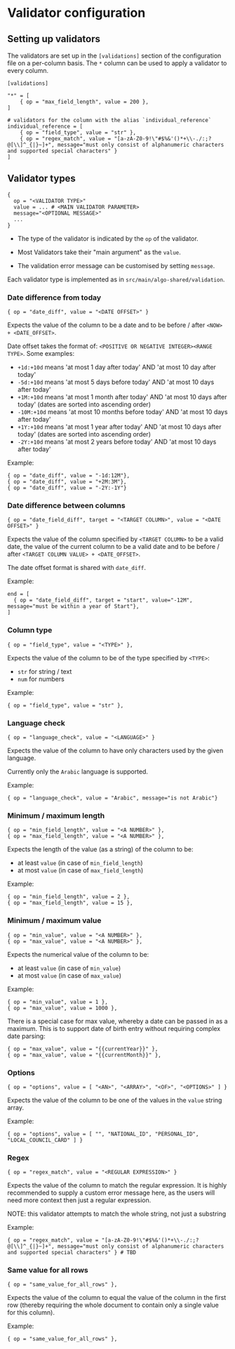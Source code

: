 # Validator configuration

## Setting up validators

The validators are set up in the `[validations]` section of the configuration file on a per-column basis. The `*` column can be used to apply a validator to every column.

```
[validations]

"*" = [
    { op = "max_field_length", value = 200 },
]

# validators for the column with the alias `individual_reference`
individual_reference = [
    { op = "field_type", value = "str" },
    { op = "regex_match", value = "[a-zA-Z0-9!\"#$%&'()*+\\-./:;?@[\\]^_{|}~]+", message="must only consist of alphanumeric characters and supported special characters" }
]

```

## Validator types

```
{
  op = "<VALIDATOR TYPE>"
  value = ... # <MAIN VALIDATOR PARAMETER>
  message="<OPTIONAL MESSAGE>"
  ...
}
```

- The type of the validator is indicated by the `op` of the validator.

- Most Validators take their "main argument" as the `value`.

- The validation error message can be customised by setting `message`.

Each validator type is implemented as in `src/main/algo-shared/validation`.

### Date difference from today

```
{ op = "date_diff", value = "<DATE OFFSET>" }
```

Expects the value of the column to be a date and to be before / after `<NOW> + <DATE_OFFSET>`.

Date offset takes the format of: `<POSITIVE OR NEGATIVE INTEGER><RANGE TYPE>`. Some examples:

- `+1d:+10d` means 'at most 1 day after today' AND 'at most 10 day after today'
- `-5d:+10d` means 'at most 5 days before today' AND 'at most 10 days after today'
- `+1M:+10d` means 'at most 1 month after today' AND 'at most 10 days after today' (dates are sorted into ascending order)
- `-10M:+10d` means 'at most 10 months before today' AND 'at most 10 days after today'
- `+1Y:+10d` means 'at most 1 year after today' AND 'at most 10 days after today' (dates are sorted into ascending order)
- `-2Y:+10d` means 'at most 2 years before today' AND 'at most 10 days after today'

Example:

```
{ op = "date_diff", value = "-1d:12M"},
{ op = "date_diff", value = "+2M:3M"},
{ op = "date_diff", value = "-2Y:-1Y"}
```

### Date difference between columns

```
{ op = "date_field_diff", target = "<TARGET COLUMN>", value = "<DATE OFFSET>" }
```

Expects the value of the column specified by `<TARGET COLUMN>` to be a valid date, the value of the current column to be a valid date and to be before / after `<TARGET COLUMN VALUE> + <DATE_OFFSET>`.

The date offset format is shared with `date_diff`.

Example:

```
end = [
  { op = "date_field_diff", target = "start", value="-12M", message="must be within a year of Start"},
]
```

### Column type

```
{ op = "field_type", value = "<TYPE>" },
```

Expects the value of the column to be of the type specified by `<TYPE>`:

- `str` for string / text
- `num` for numbers

Example:

```
{ op = "field_type", value = "str" },
```

### Language check

```
{ op = "language_check", value = "<LANGUAGE>" }
```

Expects the value of the column to have only characters used by the given language.

Currently only the `Arabic` language is supported.

Example:

```
{ op = "language_check", value = "Arabic", message="is not Arabic"}
```

### Minimum / maximum length

```
{ op = "min_field_length", value = "<A NUMBER>" },
{ op = "max_field_length", value = "<A NUMBER>" },
```

Expects the length of the value (as a string) of the column to be:

- at least `value` (in case of `min_field_length`)
- at most `value` (in case of `max_field_length`)

Example:

```
{ op = "min_field_length", value = 2 },
{ op = "max_field_length", value = 15 },
```

### Minimum / maximum value

```
{ op = "min_value", value = "<A NUMBER>" },
{ op = "max_value", value = "<A NUMBER>" },
```

Expects the numerical value of the column to be:

- at least `value` (in case of `min_value`)
- at most `value` (in case of `max_value`)

Example:

```
{ op = "min_value", value = 1 },
{ op = "max_value", value = 1000 },
```

There is a special case for max value, whereby a date can be passed in as a maximum. This is to support date of birth entry without requiring complex date parsing:

```
{ op = "max_value", value = "{{currentYear}}" },
{ op = "max_value", value = "{{currentMonth}}" },
```

### Options

```
{ op = "options", value = [ "<AN>", "<ARRAY>", "<OF>", "<OPTIONS>" ] }
```

Expects the value of the column to be one of the values in the `value` string array.

Example:

```
{ op = "options", value = [ "", "NATIONAL_ID", "PERSONAL_ID", "LOCAL_COUNCIL_CARD" ] }
```

### Regex

```
{ op = "regex_match", value = "<REGULAR EXPRESSION>" }
```

Expects the value of the column to match the regular expression. It is highly recommended to supply a custom error message here, as the users will need more context then just a regular expression.

NOTE: this validator attempts to match the whole string, not just a substring

Example:

```
{ op = "regex_match", value = "[a-zA-Z0-9!\"#$%&'()*+\\-./:;?@[\\]^_{|}~]+", message="must only consist of alphanumeric characters and supported special characters" } # TBD
```

### Same value for all rows

```
{ op = "same_value_for_all_rows" },
```

Expects the value of the column to equal the value of the column in the first row (thereby requiring the whole document to contain only a single value for this column).

Example:

```
{ op = "same_value_for_all_rows" },
```
